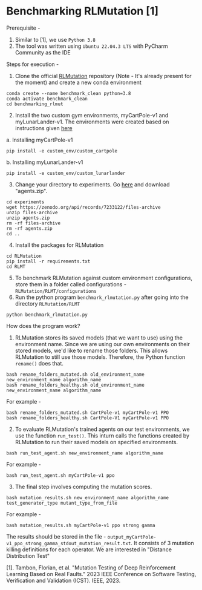 # Benchmarking RLMutation [1]


Prerequisite - 
1. Similar to [1], we use `Python 3.8`
2. The tool was written using `Ubuntu 22.04.3 LTS` with PyCharm Community as the IDE


Steps for execution - 


1. Clone the official [RLMutation](https://github.com/FlowSs/RLMutation.git) repository (Note - It's already present for the moment) and create a new conda environment

```commandline
conda create --name benchmark_clean python=3.8
conda activate benchmark_clean
cd benchmarking_rlmut
```
2. Install the two custom gym environments, myCartPole-v1 and myLunarLander-v1. The environments were created based on instructions given [here](https://www.gymlibrary.dev/content/environment_creation/)

a. Installing myCartPole-v1
```
pip install -e custom_env/custom_cartpole 
```
b. Installing myLunarLander-v1
```
pip install -e custom_env/custom_lunarlander 
```

3. Change your directory to experiments. Go [here](https://zenodo.org/records/7233122) and download "agents.zip".
```commandline
cd experiments
wget https://zenodo.org/api/records/7233122/files-archive
unzip files-archive 
unzip agents.zip
rm -rf files-archive 
rm -rf agents.zip 
cd ..
```

4. Install the packages for RLMutation
```commandline
cd RLMutation
pip install -r requirements.txt
cd RLMT
```
5. To benchmark RLMutation against custom environment configurations, store them in a folder called configurations - `RLMutation/RLMT/configurations`
6. Run the python program `benchmark_rlmutation.py` after going into the directory `RLMutation/RLMT`

```commandline
python benchmark_rlmutation.py
```

How does the program work? 

1. RLMutation stores its saved models (that we want to use) using the environment name. Since we are using our own environments on their stored models, we'd like to rename those folders.  This allows RLMutation to still use those models. Therefore, the Python function `rename()` does that.
```commandline
bash rename_folders_mutated.sh old_environment_name new_environment_name algorithm_name
bash rename_folders_healthy.sh old_environment_name new_environment_name algorithm_name

```
For example - 
```commandline
bash rename_folders_mutated.sh CartPole-v1 myCartPole-v1 PPO
bash rename_folders_healthy.sh CartPole-V1 myCartPole-v1 PPO

```

2. To evaluate RLMutation's trained agents on our test environments, we use the function `run_test()`. This inturn calls the functions created by RLMutation to run their saved models on specified environments.
```commandline
bash run_test_agent.sh new_environment_name algorithm_name
```
For example - 
```commandline
bash run_test_agent.sh myCartPole-v1 ppo 
```

3. The final step involves computing the mutation scores.  
```commandline
bash mutation_results.sh new_environment_name algorithm_name test_generator_type mutant_type_from_file
```
For example - 
```commandline
bash mutation_results.sh myCartPole-v1 ppo strong gamma
```
The results should be stored in the file - `output_myCartPole-v1_ppo_strong_gamma_stdout_mutation_result.txt`. It consists of 3 mutation killing definitions for each operator. We are interested in "Distance Distribution Test"

[1]. Tambon, Florian, et al. "Mutation Testing of Deep Reinforcement Learning Based on Real Faults." 2023 IEEE Conference on Software Testing, Verification and Validation (ICST). IEEE, 2023.